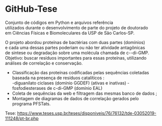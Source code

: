 # GitHub-Tese
Conjunto de códigos em Python e arquivos referência<br>
utilizados durante o desenvolvimento de parte do projeto de doutorado <br>
em Ciências Físicas e Biomoleculares da USP de São Carlos-SP.<br>

O projeto abordou proteínas de bactérias com duas partes (domínios) <br>
e cada uma dessas partes poderiam ou não ter atividade antagônicas  <br>
de sintese ou degradação sobre uma molécula chamada de c--di-GMP.  <br>
Objetivo: buscar resíduos importantes para essas proteínas, utilizando  <br>
análises de correlação e conservação.  <br>
- Classificação das proteínas codificadas pelas sequências coletadas
baseada na presença de resíduos catalíticos :  
  -diguanilato ciclases (domínio GGDEF) (ativas e inativas)
  -fosfodiesterases de c-di-GMP (domínio EAL)
- Coleta de sequências da web e filtragem das mesmas
banco de dados ;
- Montagem de diagramas de dados de correlação gerados pelo programa
PFSTats.  <br>

Tese: https://www.teses.usp.br/teses/disponiveis/76/76132/tde-03052019-111248/pt-br.php
